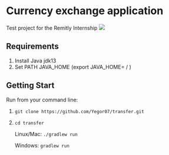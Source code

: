 # Currency exchange application


Test project for the Remitly Internship
![](docs/preview.gif)

## Requirements
1. Install Java jdk13
2. Set PATH JAVA_HOME (export JAVA_HOME= /<path to your java sdk/> ) 

## Getting Start
Run from your command line:
1. `git clone https://github.com/Yegor07/transfer.git `
2. `cd transfer`

    Linux/Mac: `./gradlew run`
    
    Windows: `gradlew run`



